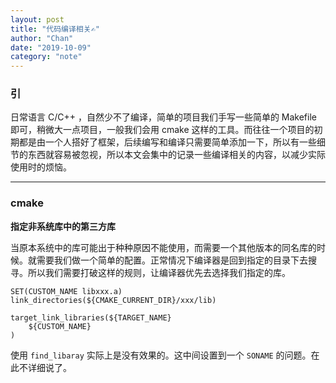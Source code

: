 ```yaml
---
layout: post
title: "代码编译相关✍️"
author: "Chan"
date: "2019-10-09"
category: "note"
---
```


### 引

日常语言 C/C++ ，自然少不了编译，简单的项目我们手写一些简单的 Makefile 即可，稍微大一点项目，一般我们会用 cmake 这样的工具。而往往一个项目的初期都是由一个人搭好了框架，后续编写和编译只需要简单添加一下，所以有一些细节的东西就容易被忽视，所以本文会集中的记录一些编译相关的内容，以减少实际使用时的烦恼。

---

### cmake

**指定非系统库中的第三方库**

当原本系统中的库可能出于种种原因不能使用，而需要一个其他版本的同名库的时候。就需要我们做一个简单的配置。正常情况下编译器是回到指定的目录下去搜寻。所以我们需要打破这样的规则，让编译器优先去选择我们指定的库。

```
SET(CUSTOM_NAME libxxx.a)
link_directories(${CMAKE_CURRENT_DIR}/xxx/lib)

target_link_libraries(${TARGET_NAME} 
	${CUSTOM_NAME}
)
```

使用 `find_libaray` 实际上是没有效果的。这中间设置到一个 `SONAME` 的问题。在此不详细说了。
